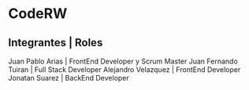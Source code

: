 # CodeRW  

## Integrantes | Roles
Juan Pablo Arias | FrontEnd Developer y Scrum Master
Juan Fernando Tuiran | Full Stack Developer
Alejandro Velazquez | FrontEnd Developer
Jonatan Suarez | BackEnd Developer
